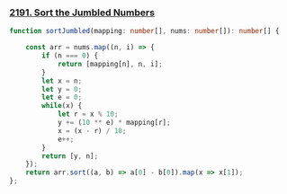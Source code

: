 ### [2191. Sort the Jumbled Numbers](https://leetcode.com/problems/sort-the-jumbled-numbers/)
```typescript
function sortJumbled(mapping: number[], nums: number[]): number[] {

    const arr = nums.map((n, i) => {
        if (n === 0) {
            return [mapping[n], n, i];
        }
        let x = n;
        let y = 0;
        let e = 0;
        while(x) {
            let r = x % 10;
            y += (10 ** e) * mapping[r];
            x = (x - r) / 10;
            e++;
        }
        return [y, n];
    });
    return arr.sort((a, b) => a[0] - b[0]).map(x => x[1]);
};
```
